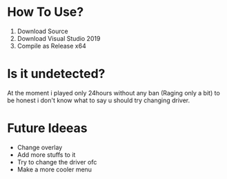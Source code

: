 # How To Use?

1. Download Source
2. Download Visual Studio 2019
3. Compile as Release x64

# Is it undetected?

At the moment i played only 24hours without any ban (Raging only a bit) to be honest i don't know what to say u should try changing driver.

# Future Ideeas

- Change overlay
- Add more stuffs to it
- Try to change the driver ofc
- Make a more cooler menu
